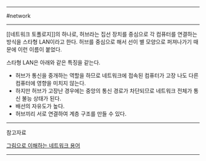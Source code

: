 
---

#network 

---

[[네트워크 토폴로지]]의 하나로, 허브라는 집선 장치를 중심으로 각 컴퓨터를 연결하는 방식을 스타형 LAN이라고 한다. 허브를 중심으로 해서 선이 별 모양으로 퍼져나가기 때문에 이런 이름이 붙었다.

스타형 LAN은 아래와 같은 특징을 같는다.

- 허브가 통신을 중개하는 역할을 하므로 네트워크에 접속된 컴퓨터가 고장 나도 다른 컴퓨터에 영향을 미치지 않는다.
- 하지만 허브가 고장난 경우에는 중앙의 통신 경로가 차단되므로 네트워크 전체가 통신 불능 상태가 된다.
- 배선의 자유도가 높다.
- 허브끼리 서로 연결하여 계층 구조를 만들 수 있다.

---

참고자료

[그림으로 이해하는 네트워크 용어](https://product.kyobobook.co.kr/detail/S000001834837)

---